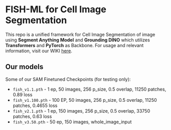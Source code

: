 # FISH-ML for Cell Image Segmentation

This repo is a unified framework for Cell Image Segmentation of image using **Segment Anything Model** and **Grounding DINO** which utilizes **Transformers** and **PyTorch** as Backbone. For usage and relevant information, visit our WIKI [here](https://github.com/UCI-Ding-Lab/FISH-ML/wiki).

## Our models
Some of our SAM Finetuned Checkpoints (for testing only):
 - `fish_v1.1.pth` - 1 ep, 50 images, 256 p_size, 0.5 overlap, 11250 patches, 0.89 loss
 - `fish_v1.100.pth` - 100 EP, 50 images, 256 p_size, 0.5 overlap, 11250 patches, 0.4655 loss
 - `fish_v2.1.pth` - 1 ep, 150 images, 256 p_size, 0.5 overlap, 33750 patches, 0.63 loss
 - `fish_v3.50.pth` - 50 ep, 150 images, whole_image_input
